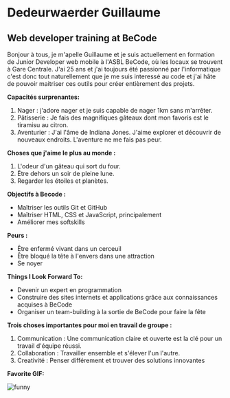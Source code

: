 # Dedeurwaerder Guillaume
 ## Web developer training at BeCode


Bonjour à tous, je m'apelle Guillaume et je suis actuellement en formation de Junior Developer web mobile à l'ASBL BeCode, où les locaux se trouvent à Gare Centrale.
J'ai 25 ans et j'ai toujours été passionné par l'informatique c'est donc tout naturellement que je me suis interessé au code et j'ai hâte de pouvoir maitriser ces outils pour créer entièrement des projets.

**Capacités surprenantes:**
1. Nager : j'adore nager et je suis capable de nager 1km sans m'arrêter.
2. Pâtisserie : Je fais des magnifiques gâteaux dont mon favoris est le tiramisu au citron.
3. Aventurier : J'ai l'âme de Indiana Jones. J'aime explorer et découvrir de nouveaux endroits. L'aventure ne me fais pas peur.

**Choses que j'aime le plus au monde :**
1. L'odeur d'un gâteau qui sort du four.
2. Être dehors un soir de pleine lune.
3. Regarder les étoiles et planètes.

**Objectifs à Becode :**
- Maîtriser les outils Git et GitHub
- Maîtriser HTML, CSS et JavaScript, principalement
- Améliorer mes softskills

**Peurs :**
- Être enfermé vivant dans un cerceuil
- Être bloqué la tête à l'envers dans une attraction
- Se noyer

**Things I Look Forward To:**
- Devenir un expert en programmation
- Construire des sites internets et applications grâce aux connaissances acquises à BeCode
- Organiser un team-building à la sortie de BeCode pour faire la fête

**Trois choses importantes pour moi en travail de groupe :**
1. Communication : Une communication claire et ouverte est la clé pour un travail d'équipe réussi.
2. Collaboration : Travailler ensemble et s'élever l'un l'autre.
3. Creativité : Penser différement et trouver des solutions innovantes

**Favorite GIF:**

![funny](image.png)


